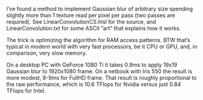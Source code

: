 I’ve found a method to implement Gaussian blur of arbitrary size spending slightly more than 1 texture read per pixel per pass (two passes are required). See LinearConvolutionCS.hlsl for the source, and LinearConvolution.txt for some ASCII “art” that explains how it works.The trick is optimizing the algorithm for RAM access patterns. BTW that’s typical in modern world with very fast processors, be it CPU or GPU, and, in comparison, very slow memory.On a desktop PC with GeForce 1080 Ti it takes 0.9ms to apply 19x19 Gaussian blur to 1920x1080 frame. On a netbook with Iris 550 the result is more modest, 8-9ms for FullHD frame. That result is roughly proportional to the raw performance, which is 10.6 TFlops for Nvidia versus just 0.84 TFlops for Intel.
